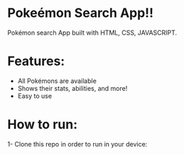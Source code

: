 # Pokeémon Search App!!
Pokémon search App built with HTML, CSS, JAVASCRIPT.
# Features:
  * All Pokémons are available
  * Shows their stats, abilities, and more!
  * Easy to use
# How to run:
1- Clone this repo in order to run in your device:
